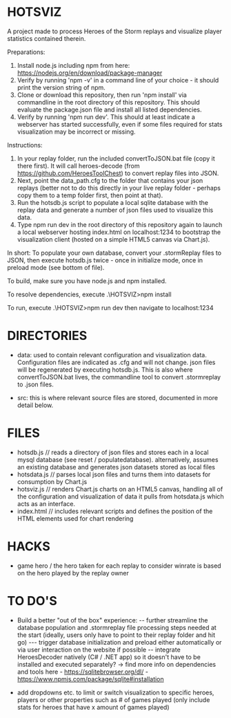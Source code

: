 # HOTSVIZ
A project made to process Heroes of the Storm replays and visualize player statistics contained therein.

Preparations:
1. Install node.js including npm from here: https://nodejs.org/en/download/package-manager 
2. Verify by running 'npm -v' in a command line of your choice - it should print the version string of npm.
3. Clone or download this repository, then run 'npm install' via commandline in the root directory of this repository. This should evaluate the package.json file and install all listed dependencies.
4. Verify by running 'npm run dev'. This should at least indicate a webserver has started successfully, even if some files required for stats visualization may be incorrect or missing.

Instructions:
1. In your replay folder, run the included convertToJSON.bat file (copy it there first). It will call heroes-decode (from https://github.com/HeroesToolChest) to convert replay files into JSON.
2. Next, point the data_path.cfg to the folder that contains your json replays (better not to do this directly in your live replay folder - perhaps copy them to a temp folder first, then point at that). 
3. Run the hotsdb.js script to populate a local sqlite database with the replay data and generate a number of json files used to visualize this data. 
4. Type npm run dev in the root directory of this repository again to launch a local webserver hosting index.html on localhost:1234 to bootstrap the visualization client (hosted on a simple HTML5 canvas via Chart.js).

In short:
To populate your own database, convert your .stormReplay files to JSON, then execute hotsdb.js twice - once in initialize mode, once in preload mode (see bottom of file).

To build, make sure you have node.js and npm installed.

To resolve dependencies, execute
.\HOTSVIZ>npm install 

To run, execute
.\HOTSVIZ>npm run dev
then navigate to localhost:1234

# DIRECTORIES

- data: used to contain relevant configuration and visualization data. Configuration files are indicated as .cfg and will not change. json files will be regenerated by executing hotsdb.js. This is also where convertToJSON.bat lives, the commandline tool to convert .stormreplay to .json files.

- src: this is where relevant source files are stored, documented in more detail below. 

# FILES

- hotsdb.js // reads a directory of json files and stores each in a local mysql database (see reset / populatedatabase). alternatively, assumes an existing database and generates json datasets stored as local files
- hotsdata.js // parses local json files and turns them into datasets for consumption by Chart.js
- hotsviz.js // renders Chart.js charts on an HTML5 canvas, handling all of the configuration and visualization of data it pulls from hotsdata.js which acts as an interface.
- index.html // includes relevant scripts and defines the position of the HTML elements used for chart rendering 

# HACKS

- game hero / the hero taken for each replay to consider winrate is based on the hero played by the replay owner

# TO DO'S


- Build a better "out of the box" experience:
-- further streamline the database population and .stormreplay file processing steps needed at the start (ideally, users only have to point to their replay folder and hit go)
--- trigger database initialization and preload either automatically or via user interaction on the website if possible
-- integrate HeroesDecoder natively (C# / .NET app) so it doesn't have to be installed and executed separately?
    -> find more info on dependencies and tools here
        - https://sqlitebrowser.org/dl/
        - https://www.npmjs.com/package/sqlite#installation

- add dropdowns etc. to limit or switch visualization to specific heroes, players or other properties such as # of games played (only include stats for heroes that have x amount of games played)

